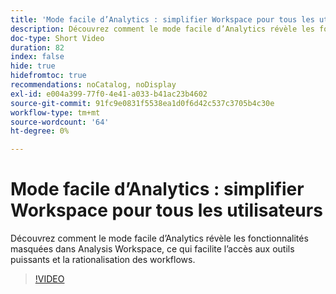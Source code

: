 ```yaml
---
title: 'Mode facile d’Analytics : simplifier Workspace pour tous les utilisateurs'
description: Découvrez comment le mode facile d’Analytics révèle les fonctionnalités masquées dans Analysis Workspace, ce qui facilite l’accès aux outils puissants et la rationalisation des workflows.
doc-type: Short Video
duration: 82
index: false
hide: true
hidefromtoc: true
recommendations: noCatalog, noDisplay
exl-id: e004a399-77f0-4e41-a033-b41ac23b4602
source-git-commit: 91fc9e0831f5538ea1d0f6d42c537c3705b4c30e
workflow-type: tm+mt
source-wordcount: '64'
ht-degree: 0%

---
```


# Mode facile d’Analytics : simplifier Workspace pour tous les utilisateurs

Découvrez comment le mode facile d’Analytics révèle les fonctionnalités masquées dans Analysis Workspace, ce qui facilite l’accès aux outils puissants et la rationalisation des workflows.

<!-- 62_S102_3442449_82_analytics-easy-mode-simplifying-workspace-for-all-users -->
>[!VIDEO](https://video.tv.adobe.com/v/3458343/?learn=on&enablevpops=true)
